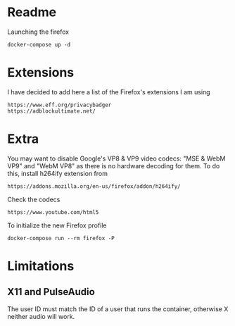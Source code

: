 Readme
======

Launching the firefox
```
docker-compose up -d
```

Extensions
==========

I have decided to add here a list of the Firefox's extensions I am using
```
https://www.eff.org/privacybadger
https://adblockultimate.net/
```

Extra
=====

You may want to disable Google's VP8 & VP9 video codecs: "MSE & WebM VP9" and "WebM VP8"
as there is no hardware decoding for them.
To do this, install h264ify extension from
```
https://addons.mozilla.org/en-us/firefox/addon/h264ify/
```

Check the codecs
```
https://www.youtube.com/html5
```

To initialize the new Firefox profile
```
docker-compose run --rm firefox -P
```

Limitations
===========

X11 and PulseAudio
------------------

The user ID must match the ID of a user that runs the container,
otherwise X neither audio will work.

